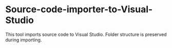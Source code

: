 # Source-code-importer-to-Visual-Studio
This tool imports source code to Visual Studio. Folder structure is preserved during importing.
